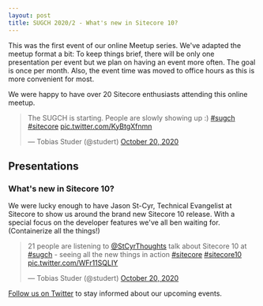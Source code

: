 ```yaml
---
layout: post
title: SUGCH 2020/2 - What's new in Sitecore 10?
---
```


This was the first event of our online Meetup series. We've adapted the meetup format a bit: To keep things brief, there will be only one presentation per event but we plan on having an event more often. The goal is once per month. Also, the event time was moved to office hours as this is more convenient for most.

We were happy to have over 20 Sitecore enthusiasts attending this online meetup.

<blockquote class="twitter-tweet"><p lang="en" dir="ltr">The SUGCH is starting. People are slowly showing up :) <a href="https://twitter.com/hashtag/sugch?src=hash&amp;ref_src=twsrc%5Etfw">#sugch</a> <a href="https://twitter.com/hashtag/sitecore?src=hash&amp;ref_src=twsrc%5Etfw">#sitecore</a> <a href="https://t.co/KyBtgXfnmn">pic.twitter.com/KyBtgXfnmn</a></p>&mdash; Tobias Studer (@studert) <a href="https://twitter.com/studert/status/1318552381693612032?ref_src=twsrc%5Etfw">October 20, 2020</a></blockquote> <script async src="https://platform.twitter.com/widgets.js" charset="utf-8"></script>

## Presentations

### What's new in Sitecore 10?

We were lucky enough to have Jason St-Cyr, Technical Evangelist at Sitecore to show us around the brand new Sitecore 10 release. With a special focus on the developer features we've all ben waiting for. (Containerize all the things!)

<blockquote class="twitter-tweet"><p lang="en" dir="ltr">21 people are listening to <a href="https://twitter.com/StCyrThoughts?ref_src=twsrc%5Etfw">@StCyrThoughts</a> talk about Sitecore 10 at <a href="https://twitter.com/hashtag/sugch?src=hash&amp;ref_src=twsrc%5Etfw">#sugch</a> - seeing all the new things in action <a href="https://twitter.com/hashtag/sitecore?src=hash&amp;ref_src=twsrc%5Etfw">#sitecore</a> <a href="https://twitter.com/hashtag/sitecore10?src=hash&amp;ref_src=twsrc%5Etfw">#sitecore10</a> <a href="https://t.co/WFr11SQLIY">pic.twitter.com/WFr11SQLIY</a></p>&mdash; Tobias Studer (@studert) <a href="https://twitter.com/studert/status/1318563139538006020?ref_src=twsrc%5Etfw">October 20, 2020</a></blockquote> <script async src="https://platform.twitter.com/widgets.js" charset="utf-8"></script>


[Follow us on Twitter](https://twitter.com/sugch) to stay informed about our upcoming events.
